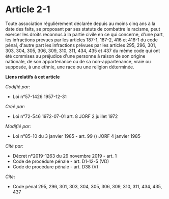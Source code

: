 # Article 2-1

Toute association régulièrement déclarée depuis au moins cinq ans à la date des faits, se proposant par ses statuts de
combattre le racisme, peut exercer les droits reconnus à la partie civile en ce qui concerne, d'une part, les infractions
prévues par les articles 187-1, 187-2, 416 et 416-1 du code pénal, d'autre part les infractions prévues par les articles 295,
296, 301, 303, 304, 305, 306, 309, 310, 311, 434, 435 et 437 du même code qui ont été commises au préjudice d'une personne à
raison de son origine nationale, de son appartenance ou de sa non-appartenance, vraie ou supposée, à une ethnie, une race ou
une religion déterminée.

**Liens relatifs à cet article**

_Codifié par_:

  - Loi n°57-1426 1957-12-31

_Créé par_:

  - Loi n°72-546 1972-07-01 art. 8 JORF 2 juillet 1972

_Modifié par_:

  - Loi n°85-10 du 3 janvier 1985 - art. 99 () JORF 4 janvier 1985

_Cité par_:

  - Décret n°2019-1263 du 29 novembre 2019 - art. 1
  - Code de procédure pénale - art. D1-12-5 (VD)
  - Code de procédure pénale - art. D38 (V)

_Cite_:

  - Code pénal 295, 296, 301, 303, 304, 305, 306, 309, 310, 311, 434, 435, 437

